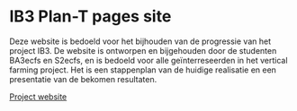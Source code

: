 # IB3 Plan-T pages site

Deze website is bedoeld voor het bijhouden van de progressie van het project IB3.
De website is ontworpen en bijgehouden door de studenten BA3ecfs en S2ecfs, en is bedoeld voor alle geïnterreseerden in het vertical farming project. Het is een stappenplan van de huidige realisatie en een presentatie van de bekomen resultaten.

<!--[Main Repo](https://github.com/Vertical-Farming-IB3/Plan-T)-->

[Project website](https://vertical-farming-ib3.github.io/)

